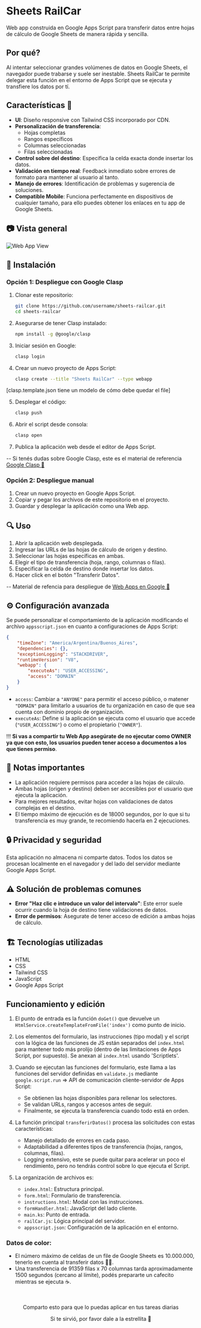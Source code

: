 # Sheets RailCar

Web app construida en Google Apps Script para transferir datos entre hojas de cálculo de Google Sheets de manera rápida y sencilla.

## Por qué?
Al intentar seleccionar grandes volúmenes de datos en Google Sheets, el navegador puede trabarse y suele ser inestable.
Sheets RailCar te permite delegar esta función en el entorno de Apps Script que se ejecuta y transfiere los datos por tí.

## Características 🚀

- **UI**: Diseño responsive con Tailwind CSS incorporado por CDN. 
- **Personalización de transferencia**:
    - Hojas completas
    - Rangos específicos
    - Columnas seleccionadas
    - Filas seleccionadas
- **Control sobre del destino**: Especifica la celda exacta donde insertar los datos.
- **Validación en tiempo real**: Feedback inmediato sobre errores de formato para mantener al usuario al tanto.
- **Manejo de errores**: Identificación de problemas y sugerencia de soluciones.
- **Compatible Mobile**: Funciona perfectamente en dispositivos de cualquier tamaño, para ello puedes obtener los enlaces en tu app de Google Sheets.

## 📷 Vista general

![Web App View](hhttps://res.cloudinary.com/dsbjzd18p/image/upload/v1742353068/o9vtboo3vp0yogklctj1.png)


## 🔧 Instalación

### Opción 1: Despliegue con Google Clasp

1. Clonar este repositorio:
     ```bash
     git clone https://github.com/username/sheets-railcar.git
     cd sheets-railcar
     ```

2. Asegurarse de tener Clasp instalado:
     ```bash
     npm install -g @google/clasp
     ```

3. Iniciar sesión en Google:
     ```bash
     clasp login
     ```

4. Crear un nuevo proyecto de Apps Script:
     ```bash
     clasp create --title "Sheets RailCar" --type webapp
     ```

[clasp.template.json tiene un modelo de cómo debe quedar el file]

5. Desplegar el código:
     ```bash
     clasp push
     ```

6. Abrir el script desde consola:
     ```bash
     clasp open
     ```


7. Publica la aplicación web desde el editor de Apps Script.

-- Si tenés dudas sobre Google Clasp, este es el material de referencia [Google Clasp 🔗](https://developers.google.com/apps-script/guides/clasp)


### Opción 2: Despliegue manual

1. Crear un nuevo proyecto en Google Apps Script.
2. Copiar y pegar los archivos de este repositorio en el proyecto.
3. Guardar y desplegar la aplicación como una Web app.

## 🔍 Uso

1. Abrir la aplicación web desplegada.
2. Ingresar las URLs de las hojas de cálculo de origen y destino.
3. Seleccionar las hojas específicas en ambas.
4. Elegir el tipo de transferencia (hoja, rango, columnas o filas).
5. Especificar la celda de destino donde insertar los datos.
6. Hacer click en el botón "Transferir Datos".

-- Material de refencia para despliegue de [Web Apps en Google 🔗](https://developers.google.com/apps-script/guides/web?hl=es-419)


## ⚙️ Configuración avanzada

Se puede personalizar el comportamiento de la aplicación modificando el archivo `appsscript.json` en cuanto a configuraciones de Apps Script:

```json
{
    "timeZone": "America/Argentina/Buenos_Aires",
    "dependencies": {},
    "exceptionLogging": "STACKDRIVER",
    "runtimeVersion": "V8",
    "webapp": {
        "executeAs": "USER_ACCESSING",
        "access": "DOMAIN"
    }
}
```

- `access`: Cambiar a `"ANYONE"` para permitir el acceso público, o matener `"DOMAIN"` para limitarlo a usuarios de tu organización en caso de que sea cuenta con dominio propio de organización.
- `executeAs`: Define si la aplicación se ejecuta como el usuario que accede (`"USER_ACCESSING"`) o como el propietario (`"OWNER"`).

!!! **Si vas a compartir tu Web App asegúrate de no ejecutar como OWNER ya que con esto, los usuarios pueden tener acceso a documentos a los que tienes permiso**. 


## 📝 Notas importantes

- La aplicación requiere permisos para acceder a las hojas de cálculo.
- Ambas hojas (origen y destino) deben ser accesibles por el usuario que ejecuta la aplicación.
- Para mejores resultados, evitar hojas con validaciones de datos complejas en el destino.
- El tiempo máximo de ejecución es de 18000 segundos, por lo que si tu transferencia es muy grande, te recomiendo hacerla en 2 ejecuciones. 

## 🔒 Privacidad y seguridad

Esta aplicación no almacena ni comparte datos. Todos los datos se procesan localmente en el navegador y del lado del servidor mediante Google Apps Script.

## ⚠️ Solución de problemas comunes

- **Error "Haz clic e introduce un valor del intervalo"**: Este error suele ocurrir cuando la hoja de destino tiene validaciones de datos. 
- **Error de permisos**: Asegurate de tener acceso de edición a ambas hojas de cálculo.

## 🏗️ Tecnologías utilizadas
- HTML
- CSS
- Tailwind CSS
- JavaScript
- Google Apps Script
## Funcionamiento y edición

1. El punto de entrada es la función `doGet()` que devuelve un `HtmlService.createTemplateFromFile('index')` como punto de inicio.

2. Los elementos del formulario, las instrucciones (tipo modal) y el script con la lógica de las funciones de JS están separados del `index.html` para mantener todo más prolijo (dentro de las limitaciones de Apps Script, por supuesto). Se anexan al `index.html` usando 'Scriptlets'.

3. Cuando se ejecutan las funciones del formulario, este llama a las funciones del servidor definidas en `validate.js` mediante `google.script.run` => API de comunicación cliente-servidor de Apps Script:
     - Se obtienen las hojas disponibles para rellenar los selectores.
     - Se validan URLs, rangos y accesos antes de seguir.
     - Finalmente, se ejecuta la transferencia cuando todo está en orden.

4. La función principal `transferirDatos()` procesa las solicitudes con estas características:
     - Manejo detallado de errores en cada paso.
     - Adaptabilidad a diferentes tipos de transferencia (hojas, rangos, columnas, filas).
     - Logging extensivo, este se puede quitar para acelerar un poco el rendimiento, pero no tendrás control sobre lo que ejecuta el Script.

5. La organización de archivos es:
     - `index.html`: Estructura principal.
     - `form.html`: Formulario de transferencia.
     - `instructions.html`: Modal con las instrucciones.
     - `formHandler.html`: JavaScript del lado cliente.
     - `main.ks`: Punto de entrada.
     - `railCar.js`: Lógica principal del servidor.
     - `appsscript.json`: Configuración de la aplicación en el entorno.



### Datos de color: 
- El número máximo de celdas de un file de Google Sheets es 10.000.000, tenerlo en cuenta al transferir datos ⛓️‍💥.
- Una transferencia de 91359 filas x 70 columnas tarda aproximadamente 1500 segundos (cercano al límite), podés prepararte un cafecito mientras se ejecuta ☕. 

<div align="center">
    <br>
    <p>Comparto esto para que lo puedas aplicar en tus tareas diarias</p>
    <p>Si te sirvió, por favor dale a la estrellita 💛</p>
</div>